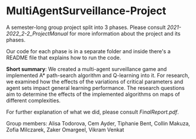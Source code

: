 # MultiAgentSurveillance-Project

A semester-long group project split into 3 phases. Please consult _2021-2022_2-2_ProjectManual_ for more information about the project and its phases.

Our code for each phase is in a separate folder and inside there's a README file that explains how to run the code.

**Short summary**: We created a multi-agent surveillance game and implemented A* path-search algorithm and Q-learning into it. For research, we examined how the effects of the variations of critical parameters and agent sets impact general learning performance. The research questions aim to determine the effects of the implemented algorithms on maps of different complexities.

For further explanation of what we did, please consult _FinalReport.pdf_.

Group members: Alisa Todorova, Cem Ayder, Tiphanie Bent, Collin Makuza, Zofia Milczarek, Zaker Omargeel, Vikram Venkat
